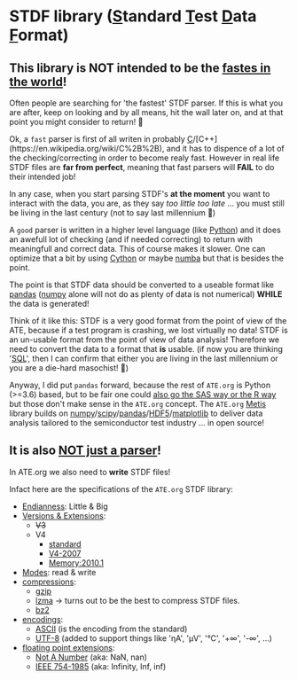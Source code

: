 # STDF library (<ins>S</ins>tandard <ins>T</ins>est <ins>D</ins>ata <ins>F</ins>ormat)

## This library is NOT intended to be the <ins>fastes in the world</ins>! 

Often people are searching for 'the fastest' STDF parser. If this is what you are after, keep on looking and by all means, hit the wall later on, and at that point you might consider to return! 🤣

Ok, a `fast` parser is first of all writen in probably [C](https://en.wikipedia.org/wiki/C_(programming_language))/[C++](https://en.wikipedia.org/wiki/C%2B%2B), and it has to dispence of a lot of the checking/correcting in order to become realy fast. However in real life STDF files are **far from perfect**, meaning that fast parsers will **FAIL** to do their intended job!

In any case, when you start parsing STDF's **at the moment** you want to interact with the data, you are, as they say *too little too late* ... you must still be living in the last century (not to say last millennium 🤪)

A `good` parser is written in a higher level language (like [Python](https://www.python.org/)) and it does an awefull lot of checking (and if needed correcting) to return with meaningfull and correct data. This of course makes it slower. One can optimize that a bit by using [Cython](https://cython.org/) or maybe [numba](http://numba.pydata.org/) but that is besides the point.

The point is that STDF data should be converted to a useable format like [pandas](https://pandas.pydata.org/) ([numpy](https://numpy.org/) alone will not do as plenty of data is not numerical) **WHILE** the data is generated!

Think of it like this: STDF is a very good format from the point of view of the ATE, because if a test program is crashing, we lost virtually no data! STDF is an un-usable format from the point of view of data analysis! Therefore we need to convert the data to a format that **is** usable. (if now you are thinking '[SQL](https://en.wikipedia.org/wiki/SQL)', then I can confirm that either you are living in the last millennium or you are a die-hard masochist! 🧐)   

Anyway, I did put `pandas` forward, because the rest of `ATE.org` is Python (>=3.6) based, but to be fair one could [also go the SAS way or the R way](https://www.analyticsvidhya.com/blog/2017/09/sas-vs-vs-python-tool-learn/) but those don't make sense in the `ATE.org` concept. The `ATE.org` [Metis](/src/ATE/data/Metis/README.md) library builds on [numpy](https://numpy.org/)/[scipy](https://www.scipy.org/)/[pandas](https://pandas.pydata.org/)/[HDF5](https://www.hdfgroup.org/solutions/hdf5/)/[matplotlib](https://matplotlib.org/) to deliver data analysis tailored to the semiconductor test industry ... in open source! 

## It is also <ins>NOT just a parser</ins>!

In ATE.org we also need to **write** STDF files!

Infact here are the specifications of the `ATE.org` STDF library:

 - [<ins>Endianness</ins>](https://en.wikipedia.org/wiki/Endianness): Little & Big
 - <ins>Versions & Extensions</ins>:
   - ~~V3~~
   - V4
     - [standard](/docs/standards/STDF/STDF-V4-spec.pdf)
     - [V4-2007](/docs/standards/STDF/STDF-V4-2007-spec.pdf)
     - [Memory:2010.1]()
 - <ins>Modes</ins>: read & write
 - <ins>compressions</ins>:
   - [gzip](https://www.gnu.org/software/gzip/)
   - [lzma](https://en.wikipedia.org/wiki/Lempel%E2%80%93Ziv%E2%80%93Markov_chain_algorithm) → turns out to be the best to compress STDF files.
   - [bz2](https://www.sourceware.org/bzip2/)
 - <ins>encodings</ins>:
   - [ASCII](https://en.wikipedia.org/wiki/ASCII) (is the encoding from the standard)
   - [UTF-8](https://en.wikipedia.org/wiki/UTF-8) (added to support things like 'ηA', 'μV', '°C', '+∞', '-∞', ...)
 - <ins>floating point extensions</ins>:
   - [Not A Number](https://en.wikipedia.org/wiki/NaN) (aka: NaN, nan)
   - [IEEE 754-1985](https://en.wikipedia.org/wiki/IEEE_754-1985) (aka: Infinity, Inf, inf)
 

